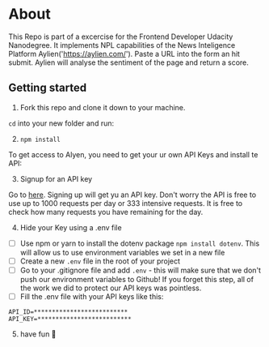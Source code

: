 # About

This Repo is part of a excercise for the Frontend Developer Udacity Nanodegree. It implements NPL capabilities of the News Inteligence Platform Aylien('https://aylien.com/').
Paste a URL into the form an hit submit. Aylien will analyse the sentiment of the page and return a score.

## Getting started

1. Fork this repo and clone it down to your machine.

`cd` into your new folder and run:

2. `npm install`

To get access to Alyen, you need to get your ur own API Keys and install te API:

3. Signup for an API key

Go to [here](https://developer.aylien.com/signup). Signing up will get yu an API key. Don't worry the API is free to use up to 1000 requests per day or 333 intensive requests. It is free to check how many requests you have remaining for the day.

4. Hide your Key using a .env file

- [ ] Use npm or yarn to install the dotenv package `npm install dotenv`. This will allow us to use environment variables we set in a new file
- [ ] Create a new `.env` file in the root of your project
- [ ] Go to your .gitignore file and add `.env` - this will make sure that we don't push our environment variables to Github! If you forget this step, all of the work we did to protect our API keys was pointless.
- [ ] Fill the .env file with your API keys like this:

```
API_ID=**************************
API_KEY=**************************
```

5. have fun :octopus:
